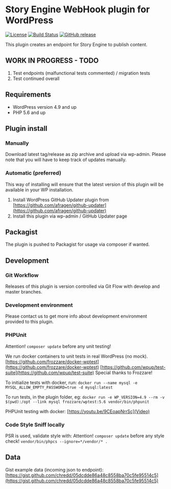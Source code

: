 # Story Engine WebHook plugin for WordPress

[![License](https://img.shields.io/badge/license-MIT-blue.svg)](https://github.com/KITMedia/wp-story-engine.git)
[![Build Status](https://travis-ci.org/KITMedia/wp-story-engine.svg?branch=develop)](https://travis-ci.org/KITMedia/wp-story-engine)
[![GitHub release](https://img.shields.io/github/release/KITMedia/wp-story-engine.svg)](https://github.com/KITMedia/wp-story-engine/archive/develop.zip)

This plugin creates an endpoint for Story Engine to publish content.

## WORK IN PROGRESS - TODO
1. Test endpoints (malfunctional tests commented) / migration tests
2. Test continued overall

## Requirements
* WordPress version 4.9 and up
* PHP 5.6 and up

## Plugin install

### Manually
Download latest tag/release as zip archive and upload via wp-admin. Please note that you will have to keep track of updates manually. 

### Automatic (preferred)
This way of installing will ensure that the latest version of this plugin will be available in your WP installation. 
1. Install WordPress GitHub Updater plugin from [https://github.com/afragen/github-updater](https://github.com/afragen/github-updater)
2. Install this plugin via wp-admin / GitHub Updater page

## Packagist
The plugin is pushed to Packagist for usage via composer if wanted.

## Development

### Git Workflow
Releases of this plugin is version controlled via Git Flow with develop and master branches.

### Development environment
Please contact us to get more info about development environment provided to this plugin.

### PHPUnit
Attention! `composer update` before any unit testing!

We run docker containers to unit tests in real WordPress (no mock).
[https://github.com/frozzare/docker-wptest](https://github.com/frozzare/docker-wptest)
[https://github.com/wpup/test-suite](https://github.com/wpup/test-suite)
Special thanks to Frozzare!

To initialize tests with docker, run: `docker run --name mysql -e MYSQL_ALLOW_EMPTY_PASSWORD=true -d mysql:latest`

To run tests, in the plugin folder, eg: `docker run -e WP_VERSION=4.9 --rm -v $(pwd):/opt --link mysql frozzare/wptest:5.6 vendor/bin/phpunit`

PHPUnit testing with docker:
[https://youtu.be/9CEoapNrrSc](Video)


### Code Style Sniff locally
PSR is used, validate style with:
Attention! `composer update` before any style check!
`vendor/bin/phpcs --ignore=*/vendor/* .`

## Data
Gist example data (incoming json to endpoint): [https://gist.github.com/chredd/05dcdde86a48c8558ba70c5fe95514c5](https://gist.github.com/chredd/05dcdde86a48c8558ba70c5fe95514c5)
